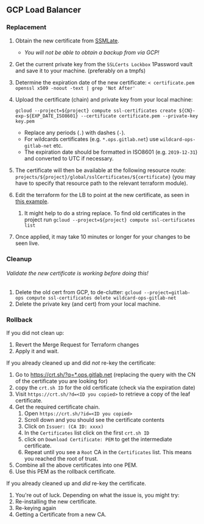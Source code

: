 ## GCP Load Balancer

### Replacement

1. Obtain the new certificate from [SSMLate](https://sslmate.com/console/orders/).
   - *You will not be able to obtain a backup from via GCP!*
1. Get the current private key from the `SSLCerts Lockbox` 1Password vault and save it to your machine. (preferably on a tmpfs)
1. Determine the expiration date of the new certificate: `< certificate.pem openssl x509 -noout -text | grep 'Not After'`
1. Upload the certificate (chain) and private key from your local machine:

   ```
   gcloud --project=${project} compute ssl-certificates create ${CN}-exp-${EXP_DATE_ISO8601} --certificate certificate.pem --private-key key.pem
   ```

   - Replace any periods (`.`) with dashes (`-`).
   - For wildcards certificates (e.g. `*.ops.gitlab.net`) use `wildcard-ops-gitlab-net` etc.
   - The expiration date should be formatted in ISO8601 (e.g. `2019-12-31`) and converted to UTC if necessary.

1. The certificate will then be available at the following resource route:
   `projects/${project}/global/sslCertificates/${certificate}` (you may have to specify that resource path to the relevant terraform module).
1. Edit the terraform for the LB to point at the new certificate, as seen in [this example](https://ops.gitlab.net/gitlab-com/gitlab-com-infrastructure/merge_requests/935).
   1. It might help to do a string replace. To find old certificates in the project run `gcloud --project=${project} compute ssl-certificates list`
1. Once applied, it may take 10 minutes or longer for your changes to be seen live.

### Cleanup

###### Validate the new certificate is working before doing this!
1. Delete the old cert from GCP, to de-clutter: `gcloud --project=gitlab-ops compute ssl-certificates delete wildcard-ops-gitlab-net`
1. Delete the private key (and cert) from your local machine.

### Rollback

If you did not clean up:

1. Revert the Merge Request for Terraform changes
1. Apply it and wait.

If you already cleaned up and did *not* re-key the certificate:

1. Go to https://crt.sh/?q=*.ops.gitlab.net (replacing the query with the CN of the certificate you are looking for)
1. copy the `crt.sh ID` for the old certificate (check via the expiration date)
1. Visit `https://crt.sh/?d=<ID you copied>` to retrieve a copy of the leaf certificate.
1. Get the required certificate chain.
   1. Open `https://crt.sh/?id=<ID you copied>`
   1. Scroll down and you should see the certificate contents
   1. Click on `Issuer: (CA ID: xxxx)`
   1. In the `Certificates` list click on the first `crt.sh ID`
   1. click on `Download Certificate: PEM` to get the intermediate certificate.
   1. Repeat until you see a `Root` CA in the `Certificates` list. This means you reached the root of trust.
1. Combine all the above certificates into one PEM.
1. Use this PEM as the rollback certificate.

If you already cleaned up and *did* re-key the certificate.

1. You're out of luck. Depending on what the issue is, you might try:
  1. Re-installing the new certificate.
  1. Re-keying again
  1. Getting a Certificate from a new CA.
